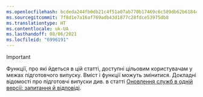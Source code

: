 ```yaml
---
ms.openlocfilehash: bcdeda244fb0db21c4f51a07ab770b17469c6c589db62b6184c78245c4ba2ca5
ms.sourcegitcommit: 7f8d1e7a16af769adb43d1877c28fdce53975db8
ms.translationtype: HT
ms.contentlocale: uk-UA
ms.lasthandoff: 08/06/2021
ms.locfileid: "6996191"
---
```

> [!IMPORTANT]
> Функції, про які йдеться в цій статті, доступні цільовим користувачам у межах підготовчого випуску. Вміст і функції можуть змінитися. Докладні відомості про підготовчі випуски див. в статті [Оновлення служб в одній версії: запитання й відповіді](/dynamics365/unified-operations/fin-and-ops/get-started/one-version).